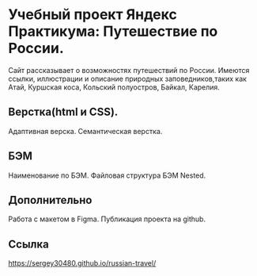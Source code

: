 # Учебный проект Яндекс Практикума: Путешествие по России.
Сайт рассказывает о возможностях путешествий по России.
Имеются ссылки, иллюстрации и описание природных заповедников,таких как Атай, Куршская коса, Кольский полуостров, Байкал, Карелия.

## Верстка(html и CSS).
Адаптивная верска.
Семантическая верстка.

## БЭМ
Наименование по БЭМ.
Файловая структура БЭМ Nested.

## Дополнительно
Работа с макетом в Figma.
Публикация проекта на github.

## Ссылка
 https://sergey30480.github.io/russian-travel/
